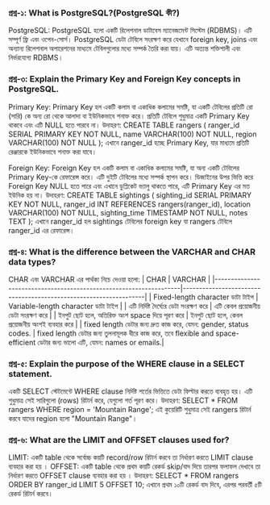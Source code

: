 ### প্রশ্ন-১: What is PostgreSQL?(PostgreSQL কী?)
PostgreSQL: PostgreSQL হলো একটি রিলেশনাল ডাটাবেস ম্যানেজমেন্ট সিস্টেম (RDBMS)। এটি সম্পূর্ণ ফ্রি এবং ওপেন-সোর্স। PostgreSQL ডেটা টেবিলে সংরক্ষণ করে যেখানে foreign key, joins এবং অন্যান্য রিলেশনাল অপারেশনের মাধ্যমে টেবিলগুলোর মধ্যে সম্পর্ক তৈরি করা যায়। এটি অত্যন্ত শক্তিশালী এবং নির্ভরযোগ্য RDBMS।

### প্রশ্ন-৩: Explain the Primary Key and Foreign Key concepts in PostgreSQL.
Primary Key: Primary Key হল একটি কলাম বা একাধিক কলামের সমষ্টি, যা একটি টেবিলের প্রতিটি রো (সারি) কে অন্য রো থেকে আলাদা বা ইউনিকভাবে শনাক্ত করে। প্রতিটি টেবিলে শুধুমাত্র একটি Primary Key থাকবে এবং এটি NULL হতে পারবে না।
উদাহরণ:
CREATE TABLE rangers (
    ranger_id SERIAL PRIMARY KEY NOT NULL,
    name VARCHAR(100) NOT NULL,
    region VARCHAR(100) NOT NULL
);
এখানে ranger_id হচ্ছে Primary Key, যার মাধ্যমে প্রতিটি রেঞ্জারকে ইউনিকভাবে শনাক্ত করা যাবে।

Foreign Key: Foreign Key হল একটি কলাম বা একাধিক কলামের সমষ্টি, যা অন্য একটি টেবিলের Primary Key-কে রেফারেন্স করে। এটি দুইটি টেবিলের মধ্যে সম্পর্ক স্থাপন করে। ডিজাইনের উপর ভিত্তি করে Foreign Key NULL হতে পারে এবং এখানে ডুপ্লিকেট ভ্যালু থাকতে পারে,  এটি Primary Key এর মত ইউনিক হয় না।
উদাহরণ:
CREATE TABLE sightings (
    sighting_id SERIAL PRIMARY KEY NOT NULL,
    ranger_id INT REFERENCES rangers(ranger_id),
    location VARCHAR(100) NOT NULL,
    sighting_time TIMESTAMP NOT NULL,
    notes TEXT
);
এখানে ranger_id হল sightings টেবিলের foreign key যা rangers টেবিলে ranger_id এর রেফারেন্স।

### প্রশ্ন-৪: What is the difference between the VARCHAR and CHAR data types?
CHAR এবং VARCHAR এর পার্থক্য নিচে দেওয়া হলো:
| CHAR                                                               | VARCHAR                                                         |
|-------------------------------------------------------------------|------------------------------------------------------------------|
| Fixed-length character ডাটা টাইপ                                   | Variable-length character ডাটা টাইপ                              |
| এটি নির্দিষ্ট দৈর্ঘ্যের ডেটা সংরক্ষণ করে                                   | এটি কেবল প্রয়োজনীয় ডেটা সংরক্ষণ করে                          |
| ইনপুট ছোট হলে, অতিরিক্ত অংশ space দিয়ে পূরণ করে                   | ইনপুট ছোট হলে, কেবল প্রয়োজনীয় অংশই ব্যবহার করে              |
| fixed length ডেটার জন্য দ্রুত কাজ করে, যেমন: gender, status codes. | fixed length ডেটার জন্য তুলনামূলক ধীরে কাজ করে, তবে flexible and space-efficient ডেটার জন্য ভালো এটি, যেমন: names or emails.|

### প্রশ্ন-৫: Explain the purpose of the WHERE clause in a SELECT statement.
একটি SELECT স্টেটমেন্টে WHERE clause নির্দিষ্ট শর্তের ভিত্তিতে ডেটা ফিল্টার করতে ব্যবহৃত হয়। এটি শুধুমাত্র সেই সারিগুলো (rows) রিটার্ন করে, যেগুলো শর্ত পূরণ করে।
উদাহরণ:
SELECT * 
FROM rangers
WHERE region = 'Mountain Range';
এই কুয়েরিটি শুধুমাত্র সেই rangers রিটার্ন করবে যাদের region হলো "Mountain Range"। 

### প্রশ্ন-৬: What are the LIMIT and OFFSET clauses used for?
LIMIT: একটি table থেকে সর্বোচ্চ কয়টি record/row রিটার্ন করবে তা নির্ধারণ করতে LIMIT clause ব্যবহার করা হয় ।
OFFSET: একটি table থেকে প্রথম কয়টি রেকর্ড skip/বাদ দিয়ে তারপর ফলাফল দেখাবে তা নির্ধারণ করতে OFFSET clause ব্যবহার করা হয় ।
উদাহরণ:
SELECT * 
FROM rangers
ORDER BY ranger_id
LIMIT 5 OFFSET 10;
এখানে প্রথম ১০টি রেকর্ড বাদ দিবে, এরপর পরবর্তী ৫টি রেকর্ড রিটার্ন করবে।
